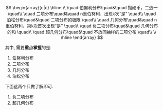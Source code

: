 $$
\begin{array}{c|c}
    \hline
    \\
    \quad 伯努利分布\quad&\quad 抛硬币，二选一 \quad\\ 
    \quad 二项分布\quad&\quad n重伯努利，出现k次“是” \quad\\ 
    \quad 泊松分布\quad&\quad 二项分布的极限 \quad\\ 
    \quad 几何分布\quad&\quad n重伯努利，第k次首次出现“是” \quad\\ 
    \quad 负二项分布\quad&\quad 几何分布的和 \quad\\ 
    \quad 超几何分布\quad&\quad 不放回抽样的二项分布 \quad\\ 
    \\
    \hline
\end{array}
$$

其中, 需要**重点掌握**的是:
1. 伯努利分布
2. 二项分布
3. 几何分布
4. 泊松分布

下面这两个只做了解即可.
1. 负二项分布
2. 超几何分布
